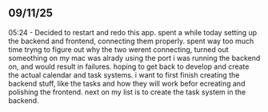 ## 09/11/25
05:24 - Decided to restart and redo this app. spent a while today setting up the backend and frontend, connecting them properly. spent way too much time tryng to figure out why the two werent connecting, turned out someothing on my mac was alrady using the port i was running the backend on, and would result in failures. hoping to get back to develop and create the actual calendar and task systems. i want to first finish creating the backend stuff, like the tasks and how they will work befor ecreating and polishing the frontend. next on my list is to create the task system in the backend. 
